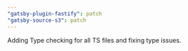 ```yaml
---
"gatsby-plugin-fastify": patch
"gatsby-source-s3": patch
---
```


Adding Type checking for all TS files and fixing type issues.

